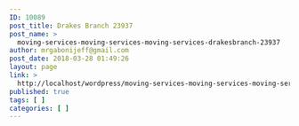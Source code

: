 ```yaml
---
ID: 10089
post_title: Drakes Branch 23937
post_name: >
  moving-services-moving-services-moving-services-drakesbranch-23937
author: mrgabonijeff@gmail.com
post_date: 2018-03-28 01:49:26
layout: page
link: >
  http://localhost/wordpress/moving-services-moving-services-moving-services-drakesbranch-23937/
published: true
tags: [ ]
categories: [ ]
---
```

